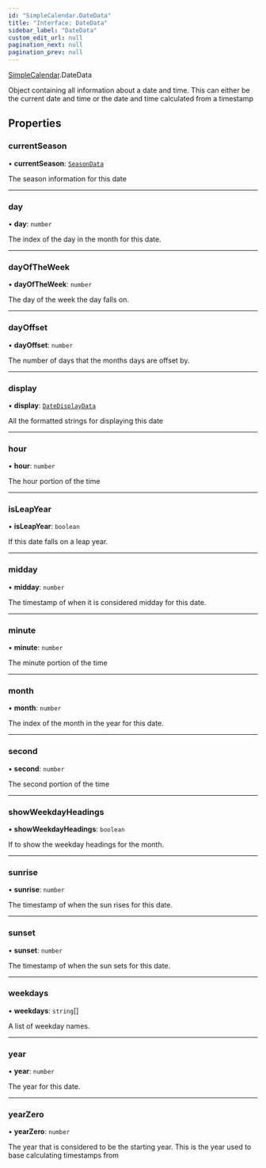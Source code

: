 ```yaml
---
id: "SimpleCalendar.DateData"
title: "Interface: DateData"
sidebar_label: "DateData"
custom_edit_url: null
pagination_next: null
pagination_prev: null
---
```


[SimpleCalendar](../namespaces/SimpleCalendar.md).DateData

Object containing all information about a date and time. This can either be the current date and time or the date and time calculated from a timestamp

## Properties

### currentSeason

• **currentSeason**: [`SeasonData`](SimpleCalendar.SeasonData.md)

The season information for this date

___

### day

• **day**: `number`

The index of the day in the month for this date.

___

### dayOfTheWeek

• **dayOfTheWeek**: `number`

The day of the week the day falls on.

___

### dayOffset

• **dayOffset**: `number`

The number of days that the months days are offset by.

___

### display

• **display**: [`DateDisplayData`](SimpleCalendar.DateDisplayData.md)

All the formatted strings for displaying this date

___

### hour

• **hour**: `number`

The hour portion of the time

___

### isLeapYear

• **isLeapYear**: `boolean`

If this date falls on a leap year.

___

### midday

• **midday**: `number`

The timestamp of when it is considered midday for this date.

___

### minute

• **minute**: `number`

The minute portion of the time

___

### month

• **month**: `number`

The index of the month in the year for this date.

___

### second

• **second**: `number`

The second portion of the time

___

### showWeekdayHeadings

• **showWeekdayHeadings**: `boolean`

If to show the weekday headings for the month.

___

### sunrise

• **sunrise**: `number`

The timestamp of when the sun rises for this date.

___

### sunset

• **sunset**: `number`

The timestamp of when the sun sets for this date.

___

### weekdays

• **weekdays**: `string`[]

A list of weekday names.

___

### year

• **year**: `number`

The year for this date.

___

### yearZero

• **yearZero**: `number`

The year that is considered to be the starting year. This is the year used to base calculating timestamps from
